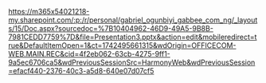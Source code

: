 https://m365x54021218-my.sharepoint.com/:p:/r/personal/gabriel_ogunbiyi_gabbee_com_ng/_layouts/15/Doc.aspx?sourcedoc=%7B10404962-46D9-49A5-9B8B-7981CEDD7759%7D&file=Presentation3.pptx&action=edit&mobileredirect=true&DefaultItemOpen=1&ct=1742495661315&wdOrigin=OFFICECOM-WEB.MAIN.REC&cid=4f2eb062-63cb-4275-9ff1-9a5ec6706ca5&wdPreviousSessionSrc=HarmonyWeb&wdPreviousSession=efacf440-2376-40c3-a5d8-640e07d07cf5

